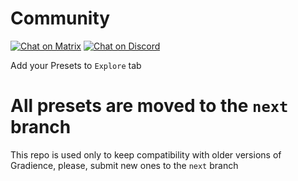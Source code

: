 # Community

[![Chat on Matrix](https://matrix.to/img/matrix-badge.svg)](https://matrix.to/#/#Gradience:matrix.org)
[![Chat on Discord](https://img.shields.io/discord/1013779899821064202?label=discord&logo=discord&logoColor=white)](https://discord.com/invite/rwNDGPJf)

Add your Presets to `Explore` tab

# All presets are moved to the `next` branch

This repo is used only to keep compatibility with older versions of Gradience, please, submit new ones to the `next` branch